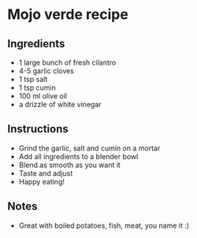 # Mojo verde recipe


## Ingredients

- 1 large bunch of fresh cilantro
- 4-5 garlic cloves
- 1 tsp salt
- 1 tsp cumin
- 100 ml olive oil
- a drizzle of white vinegar


## Instructions

- Grind the garlic, salt and cumin on a mortar
- Add all ingredients to a blender bowl
- Blend as smooth as you want it
- Taste and adjust
- Happy eating!


## Notes

- Great with boiled potatoes, fish, meat, you name it :)
